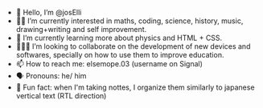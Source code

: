 - 👋 Hello, I’m @josElli 
- 🤔💭 I’m currently interested in maths, coding, science, history, music, drawing+writing and self improvement.
- 🌱 I’m currently learning more about physics and HTML + CSS.
- 🤝👨‍💻 I’m looking to collaborate on the development of new devices and softwares, specially on how to use them to improve education.
- 📫 How to reach me: elsemope.03 (username on Signal)
- 🗣️ Pronouns: he/ him
- 🤡 Fun fact: when I'm taking nottes, I organize them similarly to japanese vertical text (RTL direction)

<!---
josElli/josElli is a ✨ special ✨ repository because its `README.md` (this file) appears on your GitHub profile.
You can click the Preview link to take a look at your changes.
--->
